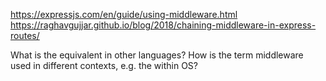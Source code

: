 
https://expressjs.com/en/guide/using-middleware.html
https://raghavgujjar.github.io/blog/2018/chaining-middleware-in-express-routes/

What is the equivalent in other languages?
How is the term middleware used in different contexts, e.g. the within OS?